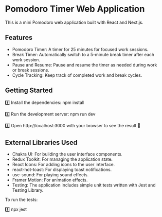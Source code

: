 # Pomodoro Timer Web Application

This is a mini Pomodoro web application built with React and Next.js.

## Features

- Pomodoro Timer: A timer for 25 minutes for focused work sessions.
- Break Timer: Automatically switch to a 5-minute break timer after each work session.
- Pause and Resume: Pause and resume the timer as needed during work or break sessions.
- Cycle Tracking: Keep track of completed work and break cycles.

## Getting Started

1️⃣ Install the dependencies:
npm install

2️⃣ Run the development server:
npm run dev

3️⃣ Open http://localhost:3000 with your browser to see the result 🎈

## External Libraries Used
- Chakra UI: For building the user interface components.
- Redux Toolkit: For managing the application state.
- React Icons: For adding icons to the user interface.
- react-hot-toast: For displaying toast notifications.
- use-sound: For playing sound effects.
- Framer Motion: For animation effects.
- Testing: The application includes simple unit tests written with Jest and Testing Library.

To run the tests:

1️⃣ npx jest
